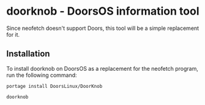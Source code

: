 # doorknob - DoorsOS information tool

Since neofetch doesn't support Doors, this tool will be a simple replacement for it.

## Installation

To install doorknob on DoorsOS as a replacement for the neofetch program, run the following command:

```
portage install DoorsLinux/DoorKnob

doorknob
```

